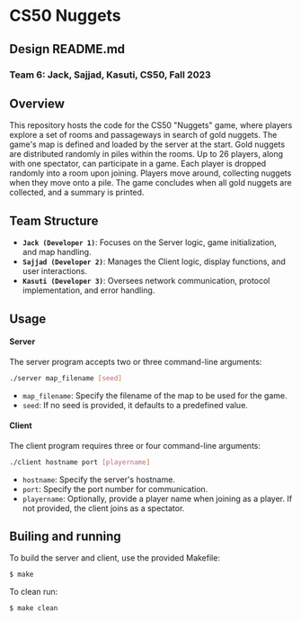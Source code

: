 # CS50 Nuggets
## Design README.md
### Team 6: Jack, Sajjad, Kasuti, CS50, Fall 2023

## Overview
This repository hosts the code for the CS50 "Nuggets" game, where players explore a set of rooms and passageways in search of gold nuggets. The game's map is defined and loaded by the server at the start. Gold nuggets are distributed randomly in piles within the rooms. Up to 26 players, along with one spectator, can participate in a game. Each player is dropped randomly into a room upon joining. Players move around, collecting nuggets when they move onto a pile. The game concludes when all gold nuggets are collected, and a summary is printed.

## Team Structure
- **`Jack (Developer 1)`**: Focuses on the Server logic, game initialization, and map handling.
- **`Sajjad (Developer 2)`**: Manages the Client logic, display functions, and user interactions.
- **`Kasuti (Developer 3)`**: Oversees network communication, protocol implementation, and error handling.

## Usage

#### Server
The server program accepts two or three command-line arguments:

```bash
./server map_filename [seed]
```

- `map_filename`: Specify the filename of the map to be used for the game.
- `seed`: If no seed is provided, it defaults to a predefined value.

#### Client
The client program requires three or four command-line arguments:

```bash
./client hostname port [playername]
```

- `hostname`: Specify the server's hostname.
- `port`: Specify the port number for communication.
- `playername`: Optionally, provide a player name when joining as a player. If not provided, the client joins as a spectator.


## Builing and running
To build the server and client, use the provided Makefile:

```bash
$ make 
```

To clean run:

```bash
$ make clean
```